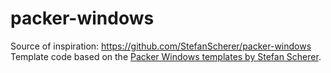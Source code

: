 # packer-windows

Source of inspiration: https://github.com/StefanScherer/packer-windows
Template code based on the [Packer Windows templates by Stefan Scherer](https://github.com/StefanScherer/packer-windows).
